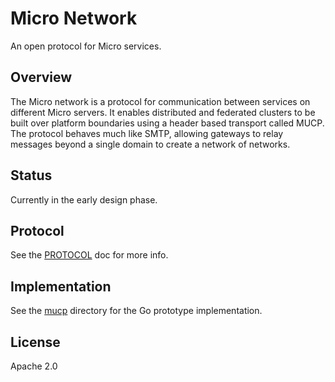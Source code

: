 # Micro Network

An open protocol for Micro services.

## Overview

The Micro network is a protocol for communication between services on different Micro servers. 
It enables distributed and federated clusters to be built over platform boundaries using 
a header based transport called MUCP. The protocol behaves much like SMTP, allowing gateways 
to relay messages beyond a single domain to create a network of networks. 

## Status

Currently in the early design phase.

## Protocol

See the [PROTOCOL](PROTOCOL.md) doc for more info.

## Implementation

See the [mucp](mucp) directory for the Go prototype implementation.

## License

Apache 2.0

